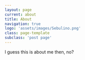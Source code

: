 ```yaml
---
layout: page
current: about
title: About
navigation: true
logo: 'assets/images/Sebulino.png'
class: page-template
subclass: 'post page'
---
```


I guess this is about me then, no?